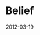 ---
layout: music 
title: "Belief"
series: "Game Changers"
date: 2012-03-19 
description: "Today we're talking about how Game Changers believe in something bigger than themselves."
audio: "http://www.crossroads.net/players/media/hq/gamechangers_02.mp3"
audio-duration: "55:15"
---